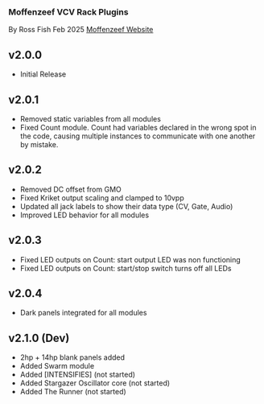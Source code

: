 ### Moffenzeef VCV Rack Plugins
By Ross Fish Feb 2025 
[Moffenzeef Website](https://moffenzeefmodular.com)

## v2.0.0
- Initial Release 

## v2.0.1
- Removed static variables from all modules
- Fixed Count module. Count had variables declared in the wrong spot in the code, causing multiple instances to communicate with one another by mistake.

## v2.0.2 
- Removed DC offset from GMO
- Fixed Kriket output scaling and clamped to 10vpp
- Updated all jack labels to show their data type (CV, Gate, Audio)
- Improved LED behavior for all modules

## v2.0.3 
- Fixed LED outputs on Count: start output LED was non functioning
- Fixed LED outputs on Count: start/stop switch turns off all LEDs

## v2.0.4
- Dark panels integrated for all modules

## v2.1.0 (Dev)
- 2hp + 14hp blank panels added 
- Added Swarm module 
- Added [INTENSIFIES] (not started)
- Added Stargazer Oscillator core (not started) 
- Added The Runner (not started)
